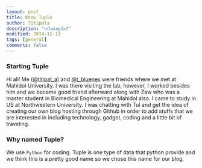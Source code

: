```yaml
---
layout: post
title: Know Tuple
author: Titipata
description: "ทำไมถึงทูเปิล?"
modified: 2014-12-13
tags: [general]
comments: false
---
```


### Starting Tuple

Hi all! Me ([@titipat_a](https://twitter.com/titipat_a)) and [@t_bluenex](http://twitter.com/t_bluenex) were friends where we met at Mahidol University. I was there visiting the lab, however, I worked besides him and we became good friend afterward along with Zaw who was a master student in Biomedical Engineering at Mahidol also. I came to study in US at Northwestern University. I was chatting with Tul and get the idea of creating our own blog hosting through Github in order to add stuffs that we are interested in including technology, gadget, coding and a little bit of traveling.

### Why named Tuple?

We use `Python` for coding. Tuple is one type of data that python provide and we think this is a pretty good name so we chose this name for our blog.
